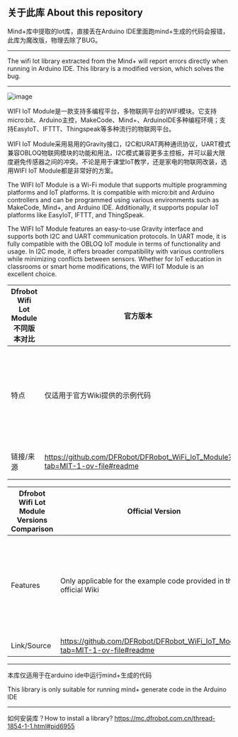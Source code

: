 ## **关于此库 About this repository** ##

Mind+库中提取的lot库，直接丢在Arduino IDE里面跑mind+生成的代码会报错，此库为魔改版，物理去除了BUG。

----------

The wifi lot library extracted from the Mind+ will report errors directly when running in Arduino IDE. This library is a modified version, which solves the bug.

----------
![image](https://github.com/user-attachments/assets/32f62415-3eb2-4c28-a06a-3ac59b24cdfc)

WIFI IoT Module是一款支持多编程平台，多物联网平台的WIFI模块。它支持micro:bit、Arduino主控，MakeCode、Mind+、ArduinoIDE多种编程环境；支持EasyIoT、IFTTT、Thingspeak等多种流行的物联网平台。

WIFI IoT Module采用易用的Gravity接口，I2C和URAT两种通讯协议，UART模式兼容OBLOQ物联网模块的功能和用法，I2C模式兼容更多主控板，并可以最大限度避免传感器之间的冲突。不论是用于课堂IoT教学，还是家电的物联网改装，选用WIFI IoT Module都是非常好的方案。

The WIFI IoT Module is a Wi-Fi module that supports multiple programming platforms and IoT platforms. It is compatible with micro:bit and Arduino controllers and can be programmed using various environments such as MakeCode, Mind+, and Arduino IDE. Additionally, it supports popular IoT platforms like EasyIoT, IFTTT, and ThingSpeak.

The WIFI IoT Module features an easy-to-use Gravity interface and supports both I2C and UART communication protocols. In UART mode, it is fully compatible with the OBLOQ IoT module in terms of functionality and usage. In I2C mode, it offers broader compatibility with various controllers while minimizing conflicts between sensors. Whether for IoT education in classrooms or smart home modifications, the WIFI IoT Module is an excellent choice.

| Dfrobot Wifi Lot Module不同版本对比 | 官方版本                                                                            | Mind+版                                | Mind+魔改版                              |
| -------------------------- | ------------------------------------------------------------------------------- | ------------------------------------- | ------------------------------------- |
| 特点                         | 仅适用于官方Wiki提供的示例代码                                                               | **无法**运行官方Wiki提供的示例代码，**无法**在IDE中运行Mind+生成的代码 | **无法**运行官方Wiki提供的示例代码，**可以在IDE中运行Mind+生成的代码** |
| 链接/来源                      | https://github.com/DFRobot/DFRobot_WiFi_IoT_Module?tab=MIT-1-ov-file#readme     | 下载mind+提取                             | 本仓库                                   |


| Dfrobot Wifi Lot Module Versions Comparison | Official Version                                                                      | Mind+ Version                           | Mind+ Modified Version                       |
| ------------------------------------------- | ------------------------------------------------------------------------------------- | --------------------------------------- | -------------------------------------------- |
| Features                                    | Only applicable for the example code provided in the official Wiki                    | **Cannot** run the example code from the official Wiki, **cannot** run Mind+ code in IDE | **Cannot** run the example code from the official Wiki, **can run Mind+ code in IDE** |
| Link/Source                                 | https://github.com/DFRobot/DFRobot_WiFi_IoT_Module?tab=MIT-1-ov-file#readme           | Downloaded from Mind+                    | This repository                               |


----------
本库仅适用于在arduino ide中运行mind+生成的代码

This library is only suitable for running mind+ generate code in the Arduino IDE 

----------
如何安装库？How to install a library?
https://mc.dfrobot.com.cn/thread-1854-1-1.html#pid6955
